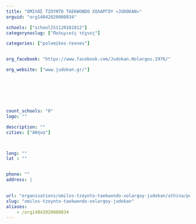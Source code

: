 ```yaml
---
title: "ΟΜΙΛΟΣ ΤΖΟΥΝΤΟ ΤAEKWONDO ΧΟΛΑΡΓΟΥ «JUDOKAN»"
orguid: "org14042020000834"

schools: ["school251120181812"]
categorynoslug: ["Πολεμικές τέχνες"]

categories: ["polemikes-texnes"]


org_facebook: "https://www.facebook.com/Judokan.Holargos.1976/"

org_website: ["www.judokan.gr/"]







count_schools: "0"
logo: ""

description: ""
cities: ["Αθήνα"]



long: ""
lat : ""


phone: ""
address: |
    

url: "organisations/omilos-tzoynto-taekwondo-xolargoy-judokan/athina/polemikes-texnes"
slug: "omilos-tzoynto-taekwondo-xolargoy-judokan"
aliases:
    - /org14042020000834
---
```



